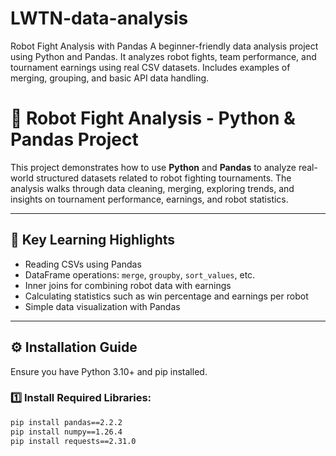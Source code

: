 # LWTN-data-analysis
Robot Fight Analysis with Pandas A beginner-friendly data analysis project using Python and Pandas. It analyzes robot fights, team performance, and tournament earnings using real CSV datasets. Includes examples of merging, grouping, and basic API data handling.

# 🤖 Robot Fight Analysis - Python & Pandas Project

This project demonstrates how to use **Python** and **Pandas** to analyze real-world structured datasets related to robot fighting tournaments. The analysis walks through data cleaning, merging, exploring trends, and insights on tournament performance, earnings, and robot statistics.

---

## 🧠 Key Learning Highlights

- Reading CSVs using Pandas
- DataFrame operations: `merge`, `groupby`, `sort_values`, etc.
- Inner joins for combining robot data with earnings
- Calculating statistics such as win percentage and earnings per robot
- Simple data visualization with Pandas

---

## ⚙️ Installation Guide

Ensure you have Python 3.10+ and pip installed.

### 1️⃣ Install Required Libraries:

```bash
pip install pandas==2.2.2
pip install numpy==1.26.4
pip install requests==2.31.0
